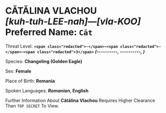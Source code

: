 # CĂTĂLINA VLACHOU<br>*[kuh-tuh-LEE-nah]—[vla-KOO]*<br>Preferred Name: `Căt`

Threat Level: **`<span class="redacted">-</span>—<span class="redacted">-</span>—<span class="redacted">3</span>` *(<span class="redacted">----------</span>, <span class="redacted">----------</span>, <span class="redacted"></span>)***

Species: **Changeling (Golden Eagle)**

Sex: **Female**

Place of Birth: **Romania**

Spoken Languages: ***Romanian*, English**

Further Information About **Cătălina Vlachou** Requires Higher Clearance Than `TOP SECRET` To View.